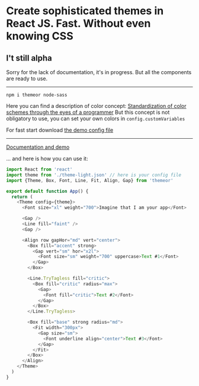 # Create sophisticated themes in React JS. Fast. Without even knowing CSS

## I't still alpha
Sorry for the lack of documentation, it's in progress.
But all the components are ready to use.

---

`npm i themeor node-sass`

Here you can find a description of color concept: [Standardization of color schemes through the eyes of a programmer](https://medium.com/@opium.pro/standardisation-of-color-schemes-through-the-eyes-of-a-programmer-53cc25148470) But this concept is not obligatory to use, you can set your own colors in `config.customVariables`

For fast start download [the demo config file](https://github.com/opium-pro/themeor/blob/v-0.1.3/src/docs/theme/theme-light.json)

---

[Documentation and demo](http://themeor.opium.pro/)

... and here is how you can use it:

```javascript
import React from 'react'
import theme from './theme-light.json' // here is your config file
import {Theme, Box, Font, Line, Fit, Align, Gap} from 'themeor'

export default function App() {
  return (
    <Theme config={theme}>
      <Font size="xl" weight="700">Imagine that I am your app</Font>

      <Gap />
      <Line fill="faint" />
      <Gap />

      <Align row gapHor="md" vert="center">
        <Box fill="accent" strong>
          <Gap vert="sm" hor="x2l">
            <Font size="sm" weight="700" uppercase>Text #1</Font>
          </Gap>
        </Box>

        <Line.TryTagless fill="critic">
          <Box fill="critic" radius="max">
            <Gap>
              <Font fill="critic">Text #2</Font>
            </Gap>
          </Box>
        </Line.TryTagless>

        <Box fill="base" strong radius="md">
          <Fit width="300px">
            <Gap size="sm">
              <Font underline align="center">Text #3</Font>
            </Gap>
          </Fit>
        </Box>
      </Align>
    </Theme>
  )
}
```